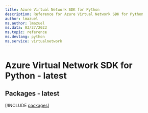 ```yaml
---
title: Azure Virtual Network SDK for Python
description: Reference for Azure Virtual Network SDK for Python
author: lmazuel
ms.author: lmazuel
ms.data: 03/27/2023
ms.topic: reference
ms.devlang: python
ms.service: virtualnetwork
---
```

# Azure Virtual Network SDK for Python - latest
## Packages - latest
[!INCLUDE [packages](virtual-network-index.md)]